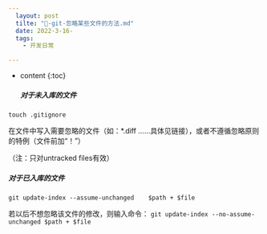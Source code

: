 ```yaml
---
  layout: post
  tilte: "🏴-git-忽略某些文件的方法.md"
  date: 2022-3-16-
  tags: 
    - 开发日常

---
```



* content
{:toc}


  ##### 对于未入库的文件

`touch .gitignore`

在文件中写入需要忽略的文件（如：*.diff  ……具体见链接），或者不遵循忽略原则的特例（文件前加“！”）

（注：只对untracked files有效）


##### 对于已入库的文件
`git update-index --assume-unchanged    $path + $file`

若以后不想忽略该文件的修改，则输入命令：
`git update-index --no-assume-unchanged $path + $file  `
